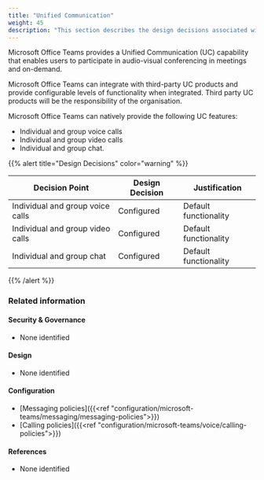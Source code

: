 ```yaml
---
title: "Unified Communication"
weight: 45
description: "This section describes the design decisions associated with Teams Unified Communication for system(s) built using ASD's Blueprint for Secure Cloud."
---
```


Microsoft Office Teams provides a Unified Communication (UC) capability that enables users to participate in audio-visual conferencing in meetings and on-demand.

Microsoft Office Teams can integrate with third-party UC products and provide configurable levels of functionality when integrated. Third party UC products will be the responsibility of the organisation.

Microsoft Office Teams can natively provide the following UC features:

* Individual and group voice calls
* Individual and group video calls
* Individual and group chat.

{{% alert title="Design Decisions" color="warning" %}}

| Decision Point                   | Design Decision | Justification         |
|----------------------------------|-----------------|-----------------------|
| Individual and group voice calls | Configured      | Default functionality |
| Individual and group video calls | Configured      | Default functionality |
| Individual and group chat        | Configured      | Default functionality |

{{% /alert %}}

### Related information

#### Security & Governance

* None identified

#### Design

* None identified

#### Configuration

* [Messaging policies]({{<ref "configuration/microsoft-teams/messaging/messaging-policies">}})
* [Calling policies]({{<ref "configuration/microsoft-teams/voice/calling-policies">}})

#### References

* None identified